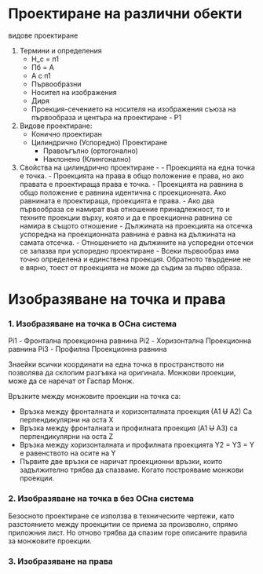 # Проектиране на различни обекти
видове проектиране
1. Термини и определения  
	- H_c = п1
	- Пб = А
	- А c п1
	- Първообразни
	- Носител на изображения
	- Диря
	- Проекция-сечението на носителя на изображения съюза на първообраза и центъра на проектиране - P1
2. Видове проектиране:
	- Конично проектиран
	- Цилиндрично (Успоредно) Проектиране
		- Правоъгълно (ортогонално)
		- Наклонено (Клингонално)
3. Свойства на цилиндрично проектиране -
		- Проекцията на една точка е точка.
		- Проекцията на права в общо положение е права, но ако правата е проектираща права е точка.
		- Проекцията на равнина в общо положение е равнина идентична с проекционната. Ако равнината е проектираща, проекцията е права.
		- Ако два първообраза се намират във отношение принадлежност, то и техните проекции върху, която и да е проекционна равнина се намира в същото отношение
		- Дължината на проекцията на отсечка успоредна на проекционната равнина е равна на дължината на самата отсечка.
		- Отношението на дължините на успоредни отсечки се запазва при успоредно проектиране
		- Всеки първообраз има точно определена и единствена проекция. Обратното твърдение не е вярно, тоест от проекцията не може да съдим за първо образа.
# Изобразяване на точка и права

### 1. Изобразяване на точка в ОСна система


Pi1 - Фронтална проекционна равнина
Pi2 - Хоризонтална Проекционна равнина
Pi3 - Профилна Проекционна равнина

Знаейки всички координати на една точка в пространството ни позволява да склопим разгъвка на оригинала. Монжови проекции, може да се наречат от Гаспар Монж.

Връзките между монжовите проекции на точка са:
 - Връзка между фронталната и хоризонталната проекция (А1 ~~U~~ А2) Са перпендикулярни на оста Х
 -    Връзка между фронталната и профилната проекция (A1 ~~U~~ A3) са перпендикулярни на оста Z
 -  Връзка между хоризонталната и профилната проекцията Y2 = Y3 = Y е равенството на осите на Y
 - Първите две връзки се наричат проекционни връзки, които задължително трябва да спазваме. Когато построяваме монжови проекции.
### 2. Изобразяване на точка в без ОСна система
Безосното проектиране се използва в техническите чертежи, като разстоянието между проекцитии се приема за произволно, спрямо приложния лист. Но отново трябва да спазим горе описаните правила за монжовите проекции.

### 3. Изобразяване на права
